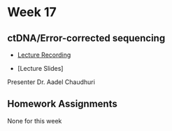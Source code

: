 # Week 17

## ctDNA/Error-corrected sequencing

- [Lecture Recording](https://wustl.box.com/s/dkbkovs5bjazd9b867fhucc1a24sel5a)

- [Lecture Slides]

Presenter Dr. Aadel Chaudhuri



## Homework Assignments

None for this week
